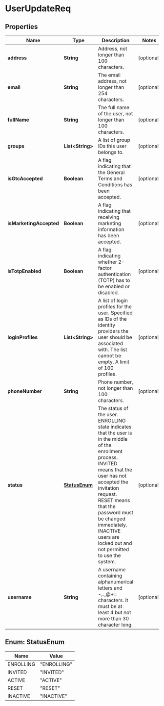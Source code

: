 
# UserUpdateReq

## Properties
Name | Type | Description | Notes
------------ | ------------- | ------------- | -------------
**address** | **String** | Address, not longer than 100 characters. |  [optional]
**email** | **String** | The email address, not longer than 254 characters. |  [optional]
**fullName** | **String** | The full name of the user, not longer than 100 characters. |  [optional]
**groups** | **List&lt;String&gt;** | A list of group IDs this user belongs to. |  [optional]
**isGtcAccepted** | **Boolean** | A flag indicating that the General Terms and Conditions has been accepted. |  [optional]
**isMarketingAccepted** | **Boolean** | A flag indicating that receiving marketing information has been accepted. |  [optional]
**isTotpEnabled** | **Boolean** | A flag indicating whether 2-factor authentication (TOTP) has to be enabled or disabled. |  [optional]
**loginProfiles** | **List&lt;String&gt;** | A list of login profiles for the user. Specified as IDs of the identity providers the user should be associated with. The list cannot be empty. A limit of 100 profiles. |  [optional]
**phoneNumber** | **String** | Phone number, not longer than 100 characters. |  [optional]
**status** | [**StatusEnum**](#StatusEnum) | The status of the user. ENROLLING state indicates that the user is in the middle of the enrollment process. INVITED means that the user has not accepted the invitation request. RESET means that the password must be changed immediately. INACTIVE users are locked out and not permitted to use the system. |  [optional]
**username** | **String** | A username containing alphanumerical letters and -,._@+&#x3D; characters. It must be at least 4 but not more than 30 character long. |  [optional]


<a name="StatusEnum"></a>
## Enum: StatusEnum
Name | Value
---- | -----
ENROLLING | &quot;ENROLLING&quot;
INVITED | &quot;INVITED&quot;
ACTIVE | &quot;ACTIVE&quot;
RESET | &quot;RESET&quot;
INACTIVE | &quot;INACTIVE&quot;




